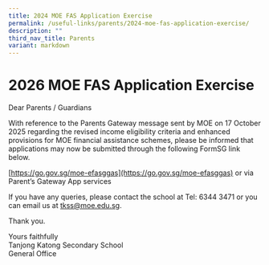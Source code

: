 ```yaml
---
title: 2024 MOE FAS Application Exercise
permalink: /useful-links/parents/2024-moe-fas-application-exercise/
description: ""
third_nav_title: Parents
variant: markdown
---
```

# 2026 MOE FAS Application Exercise

Dear Parents / Guardians

With reference to the Parents Gateway message sent by MOE on 17 October 2025 regarding the revised income eligibility criteria and enhanced provisions for MOE financial assistance schemes, please be informed that applications may now be submitted through the following FormSG link below.

[https://go.gov.sg/moe-efasggas](https://go.gov.sg/moe-efasggas) or via Parent’s Gateway App services

If you have any queries, please contact the school at Tel: 6344 3471 or you can email us at [tkss@moe.edu.sg](mailto:tkss@moe.edu.sg).

Thank you.

Yours faithfully<br>
Tanjong Katong Secondary School<br>
General Office<br>